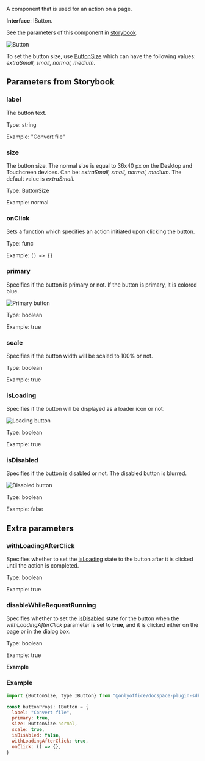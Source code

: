 A component that is used for an action on a page.

**Interface**: IButton.

See the parameters of this component in [storybook](https://storybook.onlyoffice.io/?path=/docs/components-button--docs).

![Button](/assets/images/docspace/button.png)

To set the button size, use [ButtonSize](https://github.com/ONLYOFFICE/docspace-plugin-sdk/blob/master/src/interfaces/components/IButton.ts) which can have the following values: *extraSmall, small, normal, medium*.

## Parameters from Storybook

### label

The button text.

Type: string

Example: "Convert file"

### size

The button size. The normal size is equal to 36x40 px on the Desktop and Touchcreen devices. Can be: *extraSmall, small, normal, medium*. The default value is *extraSmall*.

Type: ButtonSize

Example: normal

### onClick

Sets a function which specifies an action initiated upon clicking the button.

Type: func

Example: `() => {}`

### primary

Specifies if the button is primary or not. If the button is primary, it is colored blue.

![Primary button](/assets/images/docspace/primary-button.png)

Type: boolean

Example: true

### scale

Specifies if the button width will be scaled to 100% or not.

Type: boolean

Example: true

### isLoading

Specifies if the button will be displayed as a loader icon or not.

![Loading button](/assets/images/docspace/loading-button.png)

Type: boolean

Example: true

### isDisabled

Specifies if the button is disabled or not. The disabled button is blurred.

![Disabled button](/assets/images/docspace/disabled-button.png)

Type: boolean

Example: false

## Extra parameters

### withLoadingAfterClick

Specifies whether to set the [isLoading](#isloading) state to the button after it is clicked until the action is completed.

Type: boolean

Example: true

### disableWhileRequestRunning

Specifies whether to set the [isDisabled](#isdisabled) state for the button when the *withLoadingAfterClick* parameter is set to **true**, and it is clicked either on the page or in the dialog box.

Type: boolean

Example: true

**Example**

### Example

``` javascript
import {ButtonSize, type IButton} from "@onlyoffice/docspace-plugin-sdk"

const buttonProps: IButton = {
  label: "Convert file",
  primary: true,
  size: ButtonSize.normal,
  scale: true,
  isDisabled: false,
  withLoadingAfterClick: true,
  onClick: () => {},
}
```
